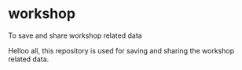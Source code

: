 # workshop
To save and share workshop related data

Helloo all, this repository is used for saving and sharing the workshop related data.
